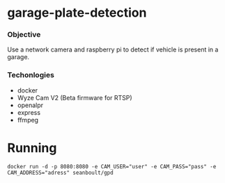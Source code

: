 # garage-plate-detection

### Objective
Use a network camera and raspberry pi to detect if vehicle is present in a garage.

### Techonlogies 
- docker
- Wyze Cam V2 (Beta firmware for RTSP)
- openalpr
- express
- ffmpeg

# Running

```shell
docker run -d -p 8080:8080 -e CAM_USER="user" -e CAM_PASS="pass" -e CAM_ADDRESS="adress" seanboult/gpd
```